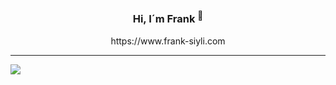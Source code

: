 ### <p align="center">Hi, I´m Frank <sup>🌱</sup></p>


<p align="center">https://www.frank-siyli.com</p>
<hr>

![](https://komarev.com/ghpvc/?username=FrankSiyli)
